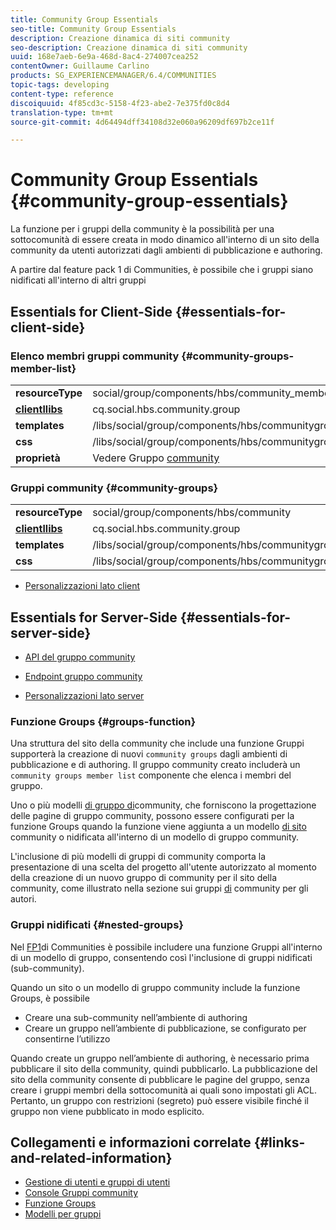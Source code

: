 ```yaml
---
title: Community Group Essentials
seo-title: Community Group Essentials
description: Creazione dinamica di siti community
seo-description: Creazione dinamica di siti community
uuid: 168e7aeb-6e9a-468d-8ac4-274007cea252
contentOwner: Guillaume Carlino
products: SG_EXPERIENCEMANAGER/6.4/COMMUNITIES
topic-tags: developing
content-type: reference
discoiquuid: 4f85cd3c-5158-4f23-abe2-7e375fd0c8d4
translation-type: tm+mt
source-git-commit: 4d64494dff34108d32e060a96209df697b2ce11f

---
```



# Community Group Essentials {#community-group-essentials}

La funzione per i gruppi della community è la possibilità per una sottocomunità di essere creata in modo dinamico all&#39;interno di un sito della community da utenti autorizzati dagli ambienti di pubblicazione e authoring.

A partire dal [](deploy-communities.md#latestfeaturepack)feature pack 1 di Communities, è possibile che i gruppi siano nidificati all&#39;interno di altri gruppi

## Essentials for Client-Side {#essentials-for-client-side}

### Elenco membri gruppi community {#community-groups-member-list}

<table> 
 <tbody>
  <tr>
   <td> <strong>resourceType</strong></td> 
   <td>social/group/components/hbs/community_memberlist</td> 
  </tr>
  <tr>
   <td> <a href="clientlibs.md"><strong>clientllibs</strong></a></td> 
   <td>cq.social.hbs.community.group</td> 
  </tr>
  <tr>
   <td> <strong>templates</strong></td> 
   <td> /libs/social/group/components/hbs/communitygroupmemberlist/communitygroupmemberlist.hbs<br /> </td> 
  </tr>
  <tr>
   <td> <strong>css</strong></td> 
   <td> /libs/social/group/components/hbs/communitygroupmemberlist/clientlibs/memberList.css</td> 
  </tr>
  <tr>
   <td><strong>proprietà</strong></td> 
   <td>Vedere Gruppo <a href="creating-groups.md">community</a></td> 
  </tr>
 </tbody>
</table>

### Gruppi community {#community-groups}

<table> 
 <tbody>
  <tr>
   <td> <strong>resourceType</strong></td> 
   <td>social/group/components/hbs/community</td> 
  </tr>
  <tr>
   <td> <a href="clientlibs.md"><strong>clientllibs</strong></a></td> 
   <td>cq.social.hbs.community.group</td> 
  </tr>
  <tr>
   <td> <strong>templates</strong></td> 
   <td> /libs/social/group/components/hbs/communitygroups/communitygroups.hbs<br /> </td> 
  </tr>
  <tr>
   <td> <strong>css</strong></td> 
   <td> /libs/social/group/components/hbs/communitygroupmemberlist/clientlibs/communitygroups.css</td> 
  </tr>
 </tbody>
</table>

* [Personalizzazioni lato client](client-customize.md)

## Essentials for Server-Side {#essentials-for-server-side}

* [API del gruppo community](https://helpx.adobe.com/experience-manager/6-4/sites/developing/using/reference-materials/javadoc/com/adobe/cq/social/group/client/api/package-summary.html)

* [Endpoint gruppo community](https://helpx.adobe.com/experience-manager/6-4/sites/developing/using/reference-materials/javadoc/com/adobe/cq/social/group/client/endpoints/package-summary.html)

* [Personalizzazioni lato server](server-customize.md)

### Funzione Groups {#groups-function}

Una struttura del sito della community che include una funzione [](functions.md#groups-function) Gruppi supporterà la creazione di nuovi `community groups` dagli ambienti di pubblicazione e di authoring. Il gruppo community creato includerà un `community groups member list` componente che elenca i membri del gruppo.

Uno o più modelli [di gruppo di](tools-groups.md)community, che forniscono la progettazione delle pagine di gruppo community, possono essere configurati per la funzione Groups quando la funzione viene aggiunta a un modello [di sito](sites.md) community o nidificata all&#39;interno di un modello di gruppo community.

L&#39;inclusione di più modelli di gruppi di community comporta la presentazione di una scelta del progetto all&#39;utente autorizzato al momento della creazione di un nuovo gruppo di community per il sito della community, come illustrato nella sezione sui gruppi [di](creating-groups.md) community per gli autori.

### Gruppi nidificati {#nested-groups}

Nel [FP1](deploy-communities.md#latestfeaturepack)di Communities è possibile includere una funzione Gruppi all&#39;interno di un modello di gruppo, consentendo così l&#39;inclusione di gruppi nidificati (sub-community).

Quando un sito o un modello di gruppo community include la funzione Groups, è possibile

* Creare una sub-community nell’ambiente di authoring
* Creare un gruppo nell’ambiente di pubblicazione, se configurato per consentirne l’utilizzo

Quando create un gruppo nell’ambiente di authoring, è necessario prima pubblicare il sito della community, quindi pubblicarlo. La pubblicazione del sito della community consente di pubblicare le pagine del gruppo, senza creare i gruppi membri della sottocomunità ai quali sono impostati gli ACL. Pertanto, un gruppo con restrizioni (segreto) può essere visibile finché il gruppo non viene pubblicato in modo esplicito.

## Collegamenti e informazioni correlate {#links-and-related-information}

* [Gestione di utenti e gruppi di utenti](users.md)
* [Console Gruppi community](groups.md)
* [Funzione Groups](functions.md#groups-function)
* [Modelli per gruppi](tools-groups.md)

